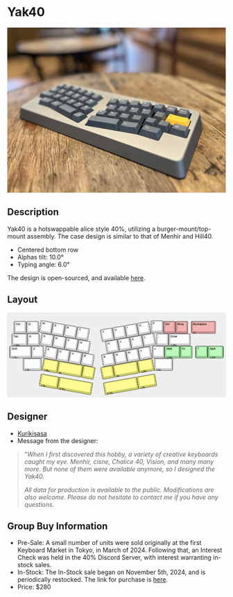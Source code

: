 # Yak40
![](./Images/yak40_cover.jpg)

## Description
Yak40 is a hotswappable alice style 40%, utilizing a burger-mount/top-mount assembly. The case design is similar to that of Menhir and Hill40.
- Centered bottom row
- Alphas tilt: 10.0°
- Typing angle: 6.0°

The design is open-sourced, and available [here](https://github.com/kuriki-sasa/Yak40).

## Layout
![](./Images/yak40_layout.png)

## Designer
- [Kurikisasa](https://kuriya-keebs.com/)
- Message from the designer:
> "*When I first discovered this hobby, a variety of creative keyboards caught my eye. Menhir, cisne, Chalice 40, Vision, and many many more. But none of them were available anymore, so I designed the Yak40.*
>
> *All data for production is available to the public. Modifications are also welcome. Please do not hesitate to contact me if you have any questions.*


## Group Buy Information
- Pre-Sale: A small number of units were sold originally at the first Keyboard Market in Tokyo, in March of 2024. Following that, an Interest Check was held in the 40% Discord Server, with interest warranting in-stock sales.
- In-Stock: The In-Stock sale began on November 5th, 2024, and is periodically restocked. The link for purchase is [here](https://kuriya-keebs.com/products/yak40-kit).
- Price: $280
